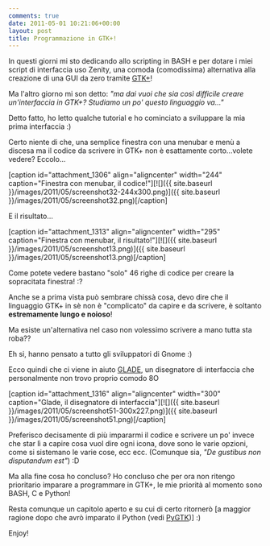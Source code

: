 ```yaml
---
comments: true
date: 2011-05-01 10:21:06+00:00
layout: post
title: Programmazione in GTK+!
---
```


In questi giorni mi sto dedicando allo scripting in BASH e per dotare i miei script di interfaccia uso Zenity, una comoda (comodissima) alternativa alla creazione di una GUI da zero tramite [GTK+](http://www.gtk.org/)!

Ma l'altro giorno mi son detto: _"ma dai vuoi che sia così difficile creare un'interfaccia in GTK+? Studiamo un po' questo linguaggio va..."_

Detto fatto, ho letto qualche tutorial e ho cominciato a sviluppare la mia prima interfaccia :)

Certo niente di che, una semplice finestra con una menubar e menù a discesa ma il codice da scrivere in GTK+ non è esattamente corto...volete vedere? Eccolo...

<!-- more -->

[caption id="attachment_1306" align="aligncenter" width="244" caption="Finestra con menubar, il codice!"][![]({{ site.baseurl }}/images/2011/05/screenshot32-244x300.png)]({{ site.baseurl }}/images/2011/05/screenshot32.png)[/caption]

E il risultato...

[caption id="attachment_1313" align="aligncenter" width="295" caption="Finestra con menubar, il risultato!"][![]({{ site.baseurl }}/images/2011/05/screenshot13.png)]({{ site.baseurl }}/images/2011/05/screenshot13.png)[/caption]

Come potete vedere bastano "solo" 46 righe di codice per creare la sopracitata finestra! :?

Anche se a prima vista può sembrare chissà cosa, devo dire che il linguaggio GTK+ in sè non è "complicato" da capire e da scrivere, è soltanto **estremamente lungo e noioso**!

Ma esiste un'alternativa nel caso non volessimo scrivere a mano tutta sta roba??

Eh si, hanno pensato a tutto gli sviluppatori di Gnome :)

Ecco quindi che ci viene in aiuto [GLADE](http://glade.gnome.org/), un disegnatore di interfaccia che personalmente non trovo proprio comodo 8O

[caption id="attachment_1316" align="aligncenter" width="300" caption="Glade, il disegnatore di interfaccia"][![]({{ site.baseurl }}/images/2011/05/screenshot51-300x227.png)]({{ site.baseurl }}/images/2011/05/screenshot51.png)[/caption]

Preferisco decisamente di più impararmi il codice e scrivere un po' invece che star lì a capire cosa vuol dire ogni icona, dove sono le varie opzioni, come si sistemano le varie cose, ecc ecc. (Comunque sia, _"De gustibus non disputandum est"_) :D

Ma alla fine cosa ho concluso? Ho concluso che per ora non ritengo prioritario imparare a programmare in GTK+, le mie priorità al momento sono BASH, C e Python!

Resta comunque un capitolo aperto e su cui di certo ritornerò [a maggior ragione dopo che avrò imparato il Python (vedi [PyGTK](http://www.pygtk.org/))] :)

Enjoy!

